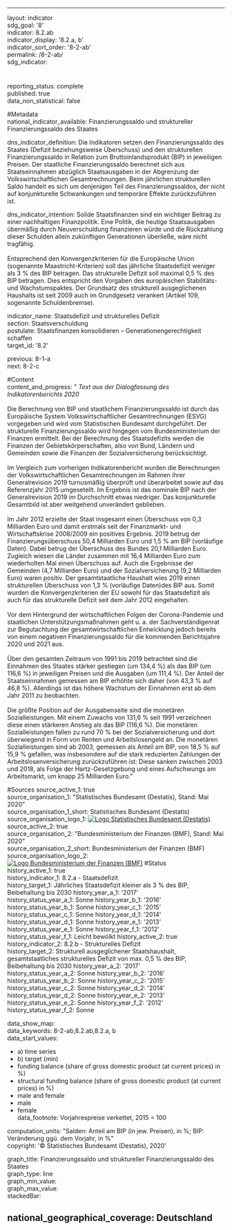---
                   
layout: indicator                   
sdg_goal: '8'                   
indicator: 8.2.ab                   
indicator_display: '8.2.a, b'                   
indicator_sort_order: '8-2-ab'                   
permalink: /8-2-ab/                   
sdg_indicator:                    

#                   
reporting_status: complete                   
published: true                   
data_non_statistical: false                   


#Metadata                   
national_indicator_available: Finanzierungssaldo und struktureller Finanzierungssaldo des Staates                   

dns_indicator_definition: Die Indikatoren setzen den Finanzierungssaldo des Staates (Defizit beziehungsweise Überschuss) und den strukturellen Finanzierungssaldo in Relation zum Brutto&shy;inlands&shy;produkt (BIP) in jeweiligen Preisen. Der staatliche Finanzierungssaldo berechnet sich aus Staatseinnahmen abzüglich Staatsausgaben in der Abgrenzung der Volkswirtschaftlichen Gesamtrechnungen. Beim jährlichen strukturellen Saldo handelt es sich um denjenigen Teil des Finanzierungssaldos, der nicht auf konjunkturelle Schwankungen und temporäre Effekte zurückzuführen ist.                   

dns_indicator_intention: Solide Staatsfinanzen sind ein wichtiger Beitrag zu einer nachhaltigen Finanzpolitik. Eine Politik, die heutige Staatsausgaben übermäßig durch Neuverschuldung finanzieren würde und die Rückzahlung dieser Schulden allein zukünftigen Generationen überließe, wäre nicht tragfähig.<br><br>Entsprechend den Konvergenzkriterien für die Europäische Union (sogenannte Maastricht-Kriterien) soll das jährliche Staatsdefizit weniger als 3&nbsp;% des BIP betragen. Das strukturelle Defizit soll maximal 0,5&nbsp;% des BIP betragen. Dies entspricht den Vorgaben des europäischen Stabilitäts- und Wachstumspaktes. Der Grundsatz des strukturell ausgeglichenen Haushalts ist seit 2009 auch im Grundgesetz verankert (Artikel 109, sogenannte Schuldenbremse).
                   

indicator_name: Staatsdefizit und strukturelles Defizit                   
section: Staatsverschuldung                   
postulate: Staatsfinanzen konsolidieren – Generationengerechtigkeit schaffen                   
target_id: '8.2'                   

previous: 8-1-a                   
next: 8-2-c                   

#Content                    
content_and_progress: "<i> Text aus der Dialogfassung des Indikatorenberichts 2020</i><br><br>Die Berechnung von BIP und staatlichem Finanzierungssaldo ist durch das Europäische System Volkswirtschaftlicher Gesamtrechnungen (ESVG) vorgegeben und wird vom Statistischen Bundesamt durchgeführt. Der strukturelle Finanzierungssaldo wird hingegen vom Bundesministerium der Finanzen ermittelt. Bei der Berechnung des Staatsdefizits werden die Finanzen der Gebietskörperschaften, also von Bund, Ländern und Gemeinden sowie die Finanzen der Sozialversicherung berücksichtigt.<br><br>Im Vergleich zum vorherigen Indikatorenbericht wurden die Berechnungen der Volkswirtschaftlichen Gesamtrechnungen im Rahmen ihrer Generalrevision 2019 turnusmäßig überprüft und überarbeitet sowie auf das Referenzjahr 2015 umgesetellt. Im Ergebnis ist das nominale BIP nach der Generalrevision 2019 im Durchschnitt etwas niedriger. Das konjunkturelle Gesamtbild ist aber weitgehend unverändert geblieben.<br><br>Im Jahr 2012 erzielte der Staat insgesamt einen Überschuss von 0,3 Milliarden Euro und damit erstmals seit der Finanzmarkt- und Wirtschaftskrise 2008/2009 ein positives Ergebnis. 2019 betrug der Finanzierungsüberschuss 50,4 Milliarden Euro und 1,5&nbsp;% am BIP (vorläufige Daten). Dabei betrug der Überschuss des Bundes 20,1 Milliarden Euro. Zugleich wiesen die Länder zusammen mit 16,4 Milliarden Euro zum wiederholten Mal einen Überschuss auf. Auch die Ergebnisse der Gemeinden (4,7 Milliarden Euro) und der Sozialversicherung (9,2 Milliarden Euro) waren positiv. Der gesamtstaatliche Haushalt wies 2019 einen strukturellen Überschuss von 1,3&nbsp;% (vorläufige Daten)des BIP aus. Somit wurden die Konvergenzkriterien der EU sowohl für das Staatsdefizit als auch für das strukturelle Defizit seit dem Jahr 2012 eingehalten.<br><br>Vor dem Hintergrund der wirtschaftlichen Folgen der Corona-Pandemie und staatlichen Unterstützungsmaßnahmen geht u. a. der Sachverständigenrat zur Begutachtung der gesamtwirtschaftlichen Entwicklung jedoch bereits von einem negativen Finanzierungssaldo für die kommenden Berichtsjahre 2020 und 2021 aus.<br><br>Über den gesamten Zeitraum von 1991 bis 2019 betrachtet sind die Einnahmen des Staates stärker gestiegen (um 134,4&nbsp;%) als das BIP (um 116,6&nbsp;%) in jeweiligen Preisen und die Ausgaben (um 111,4&nbsp;%). Der Anteil der Staatseinnahmen gemessen am BIP erhöhte sich daher (von 43,3&nbsp;% auf 46,8&nbsp;%). Allerdings ist das höhere Wachstum der Einnahmen erst ab dem Jahr 2011 zu beobachten.<br><br>Die größte Position auf der Ausgabenseite sind die monetären Sozialleistungen. Mit einem Zuwachs von 131,6&nbsp;% seit 1991 verzeichnen diese einen stärkeren Anstieg als das BIP (116,6&nbsp;%). Die monetären Sozialleistungen fallen zu rund 70&nbsp;% bei der Sozialversicherung und dort überwiegend in Form von Renten und Arbeitslosengeld an. Die monetären Sozialleistungen sind ab 2003, gemessen als Anteil am BIP, von 18,5&nbsp;% auf 15,9&nbsp;% gefallen, was insbesondere auf die stark reduzierten Zahlungen der Arbeitslosenversicherung zurückzuführen ist: Diese sanken zwischen 2003 und 2018, als Folge der Hartz-Gesetzgebung und eines Aufschwungs am Arbeitsmarkt, um knapp 25 Milliarden Euro."                   

#Sources
source_active_1: true                           
source_organisation_1: "Statistisches Bundesamt (Destatis), Stand: Mai 2020"                           
source_organisation_1_short: Statistisches Bundesamt (Destatis)                           
source_organisation_logo_1: <a href="https://www.destatis.de/DE/Home/_inhalt.html"><img src="https://g205sdgs.github.io/sdg-indicators/public/logos/destatis.png" alt="Logo Statistisches Bundesamt (Destatis)" title="Klicken Sie hier um zu der Homepage der Organisation zu gelangen" /></a>
source_active_2: true                           
source_organisation_2: "Bundesministerium der Finanzen (BMF), Stand: Mai 2020"                           
source_organisation_2_short: Bundesministerium der Finanzen (BMF)                           
source_organisation_logo_2: <a href="https://www.bundesfinanzministerium.de/Web/DE/Home/home.html"><img src="https://g205sdgs.github.io/sdg-indicators/public/logos/bmf.png" alt="Logo Bundesministerium der Finanzen (BMF)" title="Klicken Sie hier um zu der Homepage der Organisation zu gelangen" /></a>
#Status                   
history_active_1: true                   
history_indicator_1: 8.2.a - Staatsdefizit                   
history_target_1: Jährliches Staatsdefizit kleiner als 3&nbsp;% des BIP, Beibehaltung bis 2030
history_year_a_1: '2017'                           
history_status_year_a_1: Sonne
history_year_b_1: '2016'                           
history_status_year_b_1: Sonne
history_year_c_1: '2015'                           
history_status_year_c_1: Sonne
history_year_d_1: '2014'                           
history_status_year_d_1: Sonne
history_year_e_1: '2013'                           
history_status_year_e_1: Sonne
history_year_f_1: '2012'                           
history_status_year_f_1: Leicht bewölkt
history_active_2: true                   
history_indicator_2: 8.2.b - Strukturelles Defizit                   
history_target_2: Strukturell ausgeglichener Staatshaushalt, gesamtstaatliches strukturelles Defizit von max. 0,5&nbsp;% des BIP, Beibehaltung bis 2030
history_year_a_2: '2017'                           
history_status_year_a_2: Sonne
history_year_b_2: '2016'                           
history_status_year_b_2: Sonne
history_year_c_2: '2015'                           
history_status_year_c_2: Sonne
history_year_d_2: '2014'                           
history_status_year_d_2: Sonne
history_year_e_2: '2013'                           
history_status_year_e_2: Sonne
history_year_f_2: '2012'                           
history_status_year_f_2: Sonne

data_show_map:                    
data_keywords: 8-2-ab,8.2.ab,8.2.a, b                   
data_start_values: 
 - a) time series
 - b) target (min)
 - funding balance (share of gross domestic product (at current prices) in %)
 - structural funding balance (share of gross domestic product (at current prices) in %)
 - male and female
 - male
 - female                   
data_footnote: Vorjahrespreise verkettet, 2015 = 100                   

computation_units: "Salden: Anteil am BIP (in jew. Preisen), in&nbsp;%; BIP: Veränderung ggü. dem Vorjahr, in&nbsp;%"                   
copyright: '&copy; Statistisches Bundesamt (Destatis), 2020'                   

graph_title: Finanzierungssaldo und struktureller Finanzierungssaldo des Staates                   
graph_type: line                   
graph_min_value:                    
graph_max_value:                    
stackedBar:                    

national_geographical_coverage: Deutschland                   
---